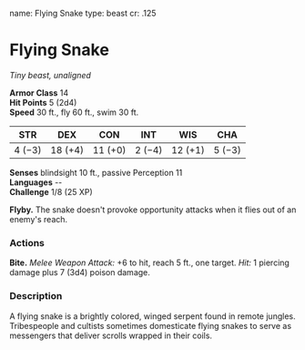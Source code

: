 name: Flying Snake
type: beast
cr: .125

# Flying Snake 
_Tiny beast, unaligned_

**Armor Class** 14    
**Hit Points** 5 (2d4)    
**Speed** 30 ft., fly 60 ft., swim 30 ft.

| STR     | DEX     | CON     | INT     | WIS     | CHA     |
|---------|---------|---------|---------|---------|---------|
| 4 (−3)  | 18 (+4) | 11 (+0) | 2 (−4)  | 12 (+1) | 5 (−3)  |  

**Senses** blindsight 10 ft., passive Perception 11    
**Languages** --    
**Challenge** 1/8 (25 XP) 

**Flyby.** The snake doesn't provoke opportunity attacks when it flies out of an enemy's reach. 

### Actions    
**Bite.** _Melee Weapon Attack:_ +6 to hit, reach 5 ft., one target. _Hit:_ 1 piercing damage plus 7 (3d4) poison damage. 

### Description
A flying snake is a brightly colored, winged serpent found in remote jungles. Tribespeople and cultists sometimes domesticate flying snakes to serve as messengers that deliver scrolls wrapped in their coils. 